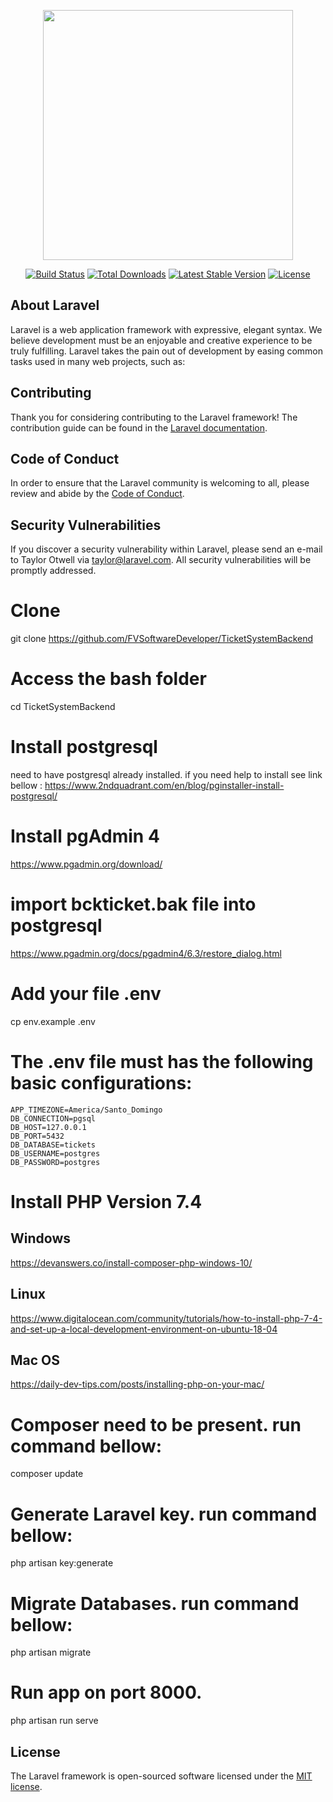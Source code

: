 <p align="center"><img src="https://res.cloudinary.com/dtfbvvkyp/image/upload/v1566331377/laravel-logolockup-cmyk-red.svg" width="400"></p>

<p align="center">
<a href="https://travis-ci.org/laravel/framework"><img src="https://travis-ci.org/laravel/framework.svg" alt="Build Status"></a>
<a href="https://packagist.org/packages/laravel/framework"><img src="https://poser.pugx.org/laravel/framework/d/total.svg" alt="Total Downloads"></a>
<a href="https://packagist.org/packages/laravel/framework"><img src="https://poser.pugx.org/laravel/framework/v/stable.svg" alt="Latest Stable Version"></a>
<a href="https://packagist.org/packages/laravel/framework"><img src="https://poser.pugx.org/laravel/framework/license.svg" alt="License"></a>
</p>

## About Laravel

Laravel is a web application framework with expressive, elegant syntax. We believe development must be an enjoyable and creative experience to be truly fulfilling. Laravel takes the pain out of development by easing common tasks used in many web projects, such as:

## Contributing

Thank you for considering contributing to the Laravel framework! The contribution guide can be found in the [Laravel documentation](https://laravel.com/docs/contributions).

## Code of Conduct

In order to ensure that the Laravel community is welcoming to all, please review and abide by the [Code of Conduct](https://laravel.com/docs/contributions#code-of-conduct).

## Security Vulnerabilities

If you discover a security vulnerability within Laravel, please send an e-mail to Taylor Otwell via [taylor@laravel.com](mailto:taylor@laravel.com). All security vulnerabilities will be promptly addressed.

# Clone

git clone https://github.com/FVSoftwareDeveloper/TicketSystemBackend

# Access the bash folder

cd TicketSystemBackend

# Install postgresql

need to have postgresql already installed. if you need help to install see link bellow :
https://www.2ndquadrant.com/en/blog/pginstaller-install-postgresql/

# Install pgAdmin 4

https://www.pgadmin.org/download/

# import bckticket.bak file into postgresql

https://www.pgadmin.org/docs/pgadmin4/6.3/restore_dialog.html

# Add your file .env

cp env.example .env

# The .env file must has the following basic configurations:

```
APP_TIMEZONE=America/Santo_Domingo
DB_CONNECTION=pgsql
DB_HOST=127.0.0.1
DB_PORT=5432
DB_DATABASE=tickets
DB_USERNAME=postgres
DB_PASSWORD=postgres
```
# Install PHP Version 7.4

## Windows
https://devanswers.co/install-composer-php-windows-10/

## Linux
https://www.digitalocean.com/community/tutorials/how-to-install-php-7-4-and-set-up-a-local-development-environment-on-ubuntu-18-04

## Mac OS
https://daily-dev-tips.com/posts/installing-php-on-your-mac/

# Composer need to be present. run command bellow:

composer update

# Generate Laravel key. run command bellow:

php artisan key:generate

# Migrate Databases. run command bellow:

php artisan migrate

# Run app on port 8000.

php artisan run serve

## License

The Laravel framework is open-sourced software licensed under the [MIT license](https://opensource.org/licenses/MIT).
